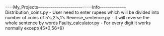 ----My_Projects---------------------------Info-------------
Distribution_coins.py          -    User need to enter rupees which will be divided into number of coins of 5's,2's,1's
Reverse_sentence.py       -  it will reverse the whole sentence by words
Faulty_calculator.py    - For every digit it works normally except(45*3,56+9) 
